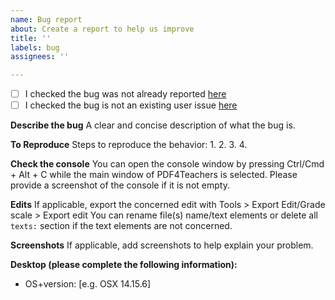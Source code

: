```yaml
---
name: Bug report
about: Create a report to help us improve
title: ''
labels: bug
assignees: ''

---
```


- [ ] I checked the bug was not already reported [here](https://github.com/clementgre/PDF4Teachers/issues?q=is%3Aissue+milestone%3A%22Release+1.2.1%22+-label%3A%22user+Issue%22+-label%3Aduplicate+-label%3Adocumentation+-label%3Aenhancement+-label%3A%22good+first+issue%22+-label%3A%22help+wanted%22+-label%3Aquestion)
- [ ] I checked the bug is not an existing user issue [here](https://github.com/clementgre/PDF4Teachers/issues?q=is%3Aissue+label%3A%22user+issue%22+)

**Describe the bug**
A clear and concise description of what the bug is.

**To Reproduce**
Steps to reproduce the behavior:
1. 
2. 
3. 
4. 

**Check the console**
You can open the console window by pressing Ctrl/Cmd + Alt + C while the main window of PDF4Teachers is selected.
Please provide a screenshot of the console if it is not empty.

**Edits**
If applicable, export the concerned edit with Tools > Export Edit/Grade scale > Export edit 
You can rename file(s) name/text elements or delete all ``texts:`` section if the text elements are not concerned.

**Screenshots**
If applicable, add screenshots to help explain your problem.

**Desktop (please complete the following information):**
 - OS+version: [e.g. OSX 14.15.6]
